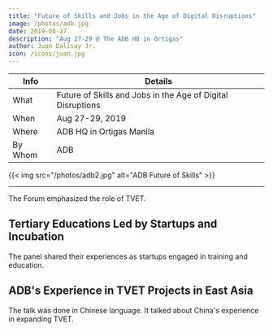 ```yaml
---
title: "Future of Skills and Jobs in the Age of Digital Disruptions"
image: /photos/adb.jpg
date: 2019-08-27
description: "Aug 27-29 @ The ADB HQ in Ortigas"
author: Juan Dalisay Jr.
icon: /icons/juan.jpg
---
```




Info | Details 
--- | ---
What | Future of Skills and Jobs in the Age of Digital Disruptions
When | Aug 27-29, 2019
Where | ADB HQ in Ortigas Manila
By Whom | ADB

{{< img src="/photos/adb2.jpg" alt="ADB Future of Skills" >}}

---


The Forum emphasized the role of TVET. 



## Tertiary Educations Led by Startups and Incubation

The panel shared their experiences as startups engaged in training and education.


## ADB's Experience in TVET Projects in East Asia

The talk was done in Chinese language. It talked about China's experience in expanding TVET. 



